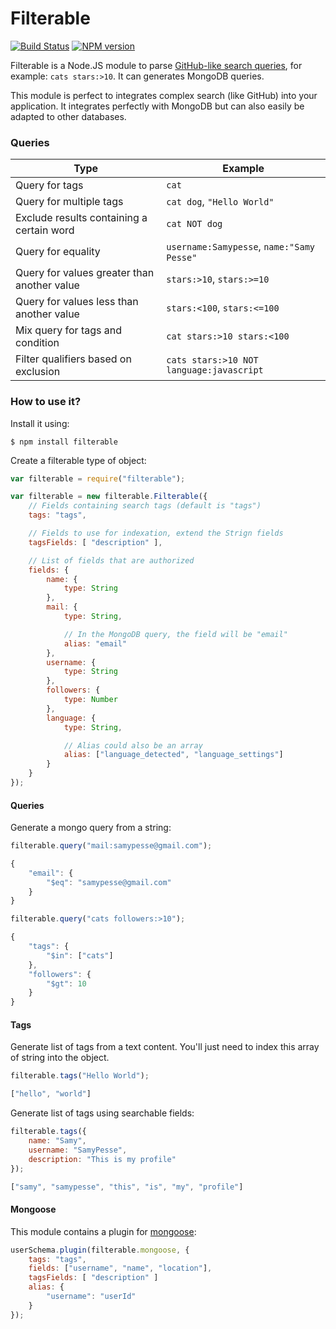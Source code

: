 # Filterable

[![Build Status](https://travis-ci.org/SamyPesse/filterable.png?branch=master)](https://travis-ci.org/SamyPesse/filterable)
[![NPM version](https://badge.fury.io/js/filterable.svg)](http://badge.fury.io/js/filterable)

Filterable is a Node.JS module to parse [GitHub-like search queries](https://help.github.com/articles/search-syntax/), for example: `cats stars:>10`. It can generates MongoDB queries.

This module is perfect to integrates complex search (like GitHub) into your application. It integrates perfectly with MongoDB but can also easily be adapted to other databases.

### Queries

| Type | Example |
| ---- | ------- |
| Query for tags | `cat` |
| Query for multiple tags | `cat dog`, `"Hello World"` |
| Exclude results containing a certain word | `cat NOT dog` |
| Query for equality | `username:Samypesse`, `name:"Samy Pesse"` |
| Query for values greater than another value | `stars:>10`, `stars:>=10` |
| Query for values less than another value | `stars:<100`, `stars:<=100` |
| Mix query for tags and condition | `cat stars:>10 stars:<100` |
| Filter qualifiers based on exclusion | `cats stars:>10 NOT language:javascript` |

### How to use it?

Install it using:

```
$ npm install filterable
```

Create a filterable type of object:

```js
var filterable = require("filterable");

var filterable = new filterable.Filterable({
    // Fields containing search tags (default is "tags")
    tags: "tags",

    // Fields to use for indexation, extend the Strign fields
    tagsFields: [ "description" ],

    // List of fields that are authorized
    fields: {
        name: {
            type: String
        },
        mail: {
            type: String,

            // In the MongoDB query, the field will be "email"
            alias: "email"
        },
        username: {
            type: String
        },
        followers: {
            type: Number
        },
        language: {
            type: String,

            // Alias could also be an array
            alias: ["language_detected", "language_settings"]
        }
    }
});
```

#### Queries

Generate a mongo query from a string:

```js
filterable.query("mail:samypesse@gmail.com");

{
    "email": {
        "$eq": "samypesse@gmail.com"
    }
}
```

```js
filterable.query("cats followers:>10");

{
    "tags": {
        "$in": ["cats"]
    },
    "followers": {
        "$gt": 10
    }
}
```

#### Tags

Generate list of tags from a text content. You'll just need to index this array of string into the object.

```js
filterable.tags("Hello World");

["hello", "world"]
```

Generate list of tags using searchable fields:

```js
filterable.tags({
    name: "Samy",
    username: "SamyPesse",
    description: "This is my profile"
});

["samy", "samypesse", "this", "is", "my", "profile"]
```

#### Mongoose

This module contains a plugin for [mongoose](https://github.com/LearnBoost/mongoose):

```js
userSchema.plugin(filterable.mongoose, {
    tags: "tags",
    fields: ["username", "name", "location"],
    tagsFields: [ "description" ]
    alias: {
        "username": "userId"
    }
});
```

